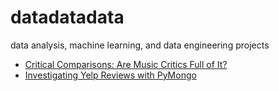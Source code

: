 # datadatadata
data analysis, machine learning, and data engineering projects

* [Critical Comparisons: Are Music Critics Full of It?]()
* [Investigating Yelp Reviews with PyMongo](https://drive.google.com/file/d/1cwePn69hC7GnuGf5RnJToq1Ju2WxKIso/view?usp=drive_link)
